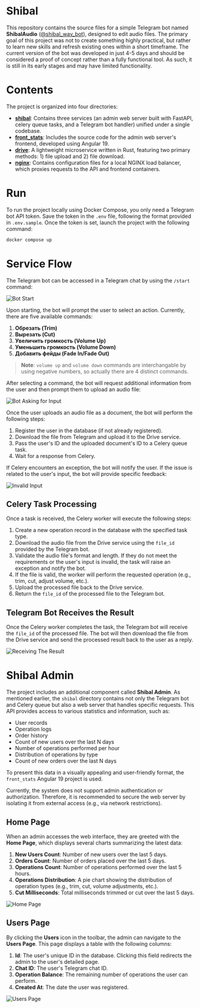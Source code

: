 # Shibal

This repository contains the source files for a simple Telegram bot named **ShibalAudio** ([@shibal_wav_bot](https://t.me/shibal_wav_bot)), designed to edit audio files.
The primary goal of this project was not to create something highly practical, but rather to learn new skills and refresh existing ones within a short timeframe.
The current version of the bot was developed in just 4-5 days and should be considered a proof of concept rather than a fully functional tool.
As such, it is still in its early stages and may have limited functionality.

# Contents

The project is organized into four directories:

- **[shibal](https://github.com/doojonio/shibal/tree/main/shibal)**: Contains three services (an admin web server built with FastAPI, celery queue tasks, and a Telegram bot handler) unified under a single codebase.
- **[front_stats](https://github.com/doojonio/shibal/tree/main/front_stats)**: Includes the source code for the admin web server's frontend, developed using Angular 19.
- **[drive](https://github.com/doojonio/shibal/tree/main/drive)**: A lightweight microservice written in Rust, featuring two primary methods: 1) file upload and 2) file download.
- **[nginx](https://github.com/doojonio/shibal/tree/main/nginx)**: Contains configuration files for a local NGINX load balancer, which proxies requests to the API and frontend containers.

# Run

To run the project locally using Docker Compose, you only need a Telegram bot API token. Save the token in the `.env` file, following the format provided in `.env.sample`. Once the token is set, launch the project with the following command:

```bash
docker compose up
```

# Service Flow

The Telegram bot can be accessed in a Telegram chat by using the `/start` command:

![](docs/images/bot_1_start.png "Bot Start")

Upon starting, the bot will prompt the user to select an action. Currently, there are five available commands:

1. **Обрезать (Trim)**
2. **Вырезать (Cut)**
3. **Увеличить громкость (Volume Up)**
4. **Уменьшить громкость (Volume Down)**
5. **Добавить фейды (Fade In/Fade Out)**

> **Note**: `volume up` and `volume down` commands are interchangable by using negative numbers, so actually there are 4 distinct commands.

After selecting a command, the bot will request additional information from the user and then prompt them to upload an audio file:

![](docs/images/bot_2_asking.png "Bot Asking for Input")

Once the user uploads an audio file as a document, the bot will perform the following steps:

1. Register the user in the database (if not already registered).
2. Download the file from Telegram and upload it to the Drive service.
3. Pass the user's ID and the uploaded document's ID to a Celery queue task.
4. Wait for a response from Celery.

If Celery encounters an exception, the bot will notify the user. If the issue is related to the user's input, the bot will provide specific feedback:

![](docs/images/bot_3_invalid_input.png "Invalid Input")

## Celery Task Processing

Once a task is received, the Celery worker will execute the following steps:

1. Create a new operation record in the database with the specified task type.
2. Download the audio file from the Drive service using the `file_id` provided by the Telegram bot.
3. Validate the audio file's format and length. If they do not meet the requirements or the user's input is invalid, the task will raise an exception and notify the bot.
4. If the file is valid, the worker will perform the requested operation (e.g., trim, cut, adjust volume, etc.).
5. Upload the processed file back to the Drive service.
6. Return the `file_id` of the processed file to the Telegram bot.

## Telegram Bot Receives the Result

Once the Celery worker completes the task, the Telegram bot will receive the `file_id` of the processed file. The bot will then download the file from the Drive service and send the processed result back to the user as a reply.

![](docs/images/bot_4_receiving_result.png "Receiving The Result")

# Shibal Admin

The project includes an additional component called **Shibal Admin**. As mentioned earlier, the `shibal` directory contains not only the Telegram bot and Celery queue but also a web server that handles specific requests. This API provides access to various statistics and information, such as:

- User records
- Operation logs
- Order history
- Count of new users over the last N days
- Number of operations performed per hour
- Distribution of operations by type
- Count of new orders over the last N days

To present this data in a visually appealing and user-friendly format, the `front_stats` Angular 19 project is used.

Currently, the system does not support admin authentication or authorization. Therefore, it is recommended to secure the web server by isolating it from external access (e.g., via network restrictions).

## Home Page

When an admin accesses the web interface, they are greeted with the **Home Page**, which displays several charts summarizing the latest data:

1. **New Users Count**: Number of new users over the last 5 days.
2. **Orders Count**: Number of orders placed over the last 5 days.
3. **Operations Count**: Number of operations performed over the last 5 hours.
4. **Operations Distribution**: A pie chart showing the distribution of operation types (e.g., trim, cut, volume adjustments, etc.).
5. **Cut Milliseconds**: Total milliseconds trimmed or cut over the last 5 days.

![](docs/images/admin_1_home.png "Home Page")

## Users Page

By clicking the **Users** icon in the toolbar, the admin can navigate to the **Users Page**. This page displays a table with the following columns:

1. **Id**: The user's unique ID in the database. Clicking this field redirects the admin to the user's detailed page.
2. **Chat ID**: The user's Telegram chat ID.
3. **Operation Balance**: The remaining number of operations the user can perform.
4. **Created At**: The date the user was registered.

![](docs/images/admin_2_users.png "Users Page")
